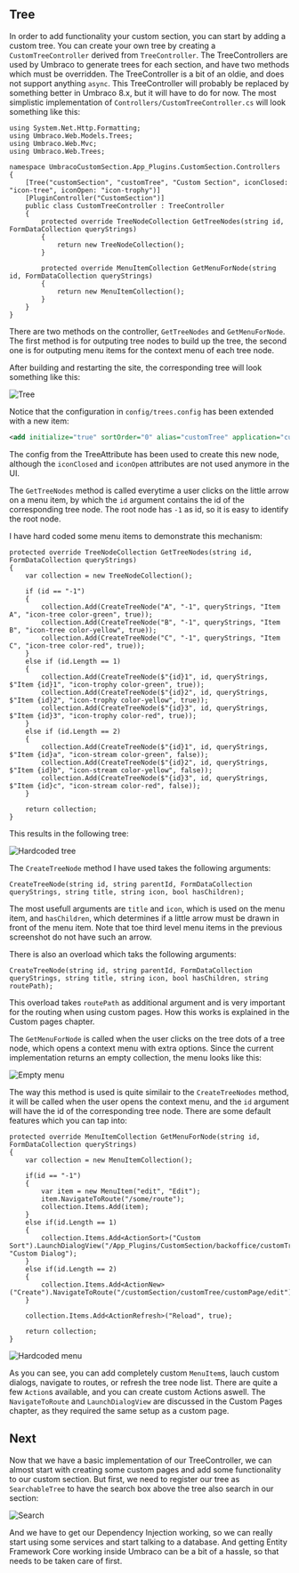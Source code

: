 ﻿## Tree

In order to add functionality your custom section, you can start by adding a custom tree. 
You can create your own tree by creating a `CustomTreeController` derived from `TreeController`. 
The TreeControllers are used by Umbraco to generate trees for each section, and have two methods
which must be overridden. The TreeController is a bit of an oldie, and does not support anything 
`async`. This TreeController will probably be replaced by something better in Umbraco 8.x, but it
will have to do for now. The most simplistic implementation of `Controllers/CustomTreeController.cs` will
look something like this:

``` Csharp
using System.Net.Http.Formatting;
using Umbraco.Web.Models.Trees;
using Umbraco.Web.Mvc;
using Umbraco.Web.Trees;

namespace UmbracoCustomSection.App_Plugins.CustomSection.Controllers
{
	[Tree("customSection", "customTree", "Custom Section", iconClosed: "icon-tree", iconOpen: "icon-trophy")]
	[PluginController("CustomSection")]
	public class CustomTreeController : TreeController
	{
		protected override TreeNodeCollection GetTreeNodes(string id, FormDataCollection queryStrings)
		{
			return new TreeNodeCollection();
		}

		protected override MenuItemCollection GetMenuForNode(string id, FormDataCollection queryStrings)
		{
			return new MenuItemCollection();
		}
	}
}
```

There are two methods on the controller, `GetTreeNodes` and `GetMenuForNode`. The first method is for 
outputing tree nodes to build up the tree, the second one is for outputing menu items for the context menu
of each tree node.

After building and restarting the site, the corresponding tree will look something like this:

![Tree](images/tree1.png)

Notice that the configuration in `config/trees.config` has been extended with a new item:

``` xml
<add initialize="true" sortOrder="0" alias="customTree" application="customSection" title="Custom Section" iconClosed="icon-tree" iconOpen="icon-trophy" type="UmbracoCustomSection.App_Plugins.CustomSection.Controllers.CustomTreeController, UmbracoCustomSection" />
```

The config from the TreeAttribute has been used to create this new node, although the `iconClosed`
and `iconOpen` attributes are not used anymore in the UI. 

The `GetTreeNodes` method is called everytime a user clicks on the little arrow on a menu item, by
which the `id` argument contains the id of the corresponding tree node. The root node has `-1` as id,
so it is easy to identify the root node. 

I have hard coded some menu items to demonstrate this mechanism:

``` Csharp
protected override TreeNodeCollection GetTreeNodes(string id, FormDataCollection queryStrings)
{
	var collection = new TreeNodeCollection();

	if (id == "-1")
	{
		collection.Add(CreateTreeNode("A", "-1", queryStrings, "Item A", "icon-tree color-green", true));
		collection.Add(CreateTreeNode("B", "-1", queryStrings, "Item B", "icon-tree color-yellow", true));
		collection.Add(CreateTreeNode("C", "-1", queryStrings, "Item C", "icon-tree color-red", true));
	}
	else if (id.Length == 1)
	{
		collection.Add(CreateTreeNode($"{id}1", id, queryStrings, $"Item {id}1", "icon-trophy color-green", true));
		collection.Add(CreateTreeNode($"{id}2", id, queryStrings, $"Item {id}2", "icon-trophy color-yellow", true));
		collection.Add(CreateTreeNode($"{id}3", id, queryStrings, $"Item {id}3", "icon-trophy color-red", true));
	}
	else if (id.Length == 2)
	{
		collection.Add(CreateTreeNode($"{id}1", id, queryStrings, $"Item {id}a", "icon-stream color-green", false));
		collection.Add(CreateTreeNode($"{id}2", id, queryStrings, $"Item {id}b", "icon-stream color-yellow", false));
		collection.Add(CreateTreeNode($"{id}3", id, queryStrings, $"Item {id}c", "icon-stream color-red", false));
	}

	return collection;
}
```

This results in the following tree:

![Hardcoded tree](images/tree2.png)

The `CreateTreeNode` method I have used takes the following arguments:

``` Csharp
CreateTreeNode(string id, string parentId, FormDataCollection queryStrings, string title, string icon, bool hasChildren);
```

The most usefull arguments are `title` and `icon`, which is used on the menu item, and `hasChildren`, which determines
if a little arrow must be drawn in front of the menu item. Note that toe third level menu items in the previous screenshot
do not have such an arrow. 

There is also an overload which taks the following arguments:

``` Csharp
CreateTreeNode(string id, string parentId, FormDataCollection queryStrings, string title, string icon, bool hasChildren, string routePath);
```

This overload takes `routePath` as additional argument and is very important for the routing when using custom pages. 
How this works is explained in the Custom pages chapter. 

The `GetMenuForNode` is called when the user clicks on the tree dots of a tree node, which opens a context menu with
extra options. Since the current implementation returns an empty collection, the menu looks like this:

![Empty menu](images/tree3.png)

The way this method is used is quite similair to the `CreateTreeNodes` method, it will be called when the user
opens the context menu, and the `id` argument will have the id of the corresponding tree node. There are some default 
features which you can tap into:

``` Csharp
protected override MenuItemCollection GetMenuForNode(string id, FormDataCollection queryStrings)
{
	var collection = new MenuItemCollection();

	if(id == "-1")
	{
		var item = new MenuItem("edit", "Edit");
		item.NavigateToRoute("/some/route");
		collection.Items.Add(item);
	}
	else if(id.Length == 1)
	{
		collection.Items.Add<ActionSort>("Custom Sort").LaunchDialogView("/App_Plugins/CustomSection/backoffice/customTree/dialog.html", "Custom Dialog");
	}
	else if(id.Length == 2)
	{
		collection.Items.Add<ActionNew>("Create").NavigateToRoute("/customSection/customTree/customPage/edit");
	}

	collection.Items.Add<ActionRefresh>("Reload", true);

	return collection;
}
```

![Hardcoded menu](images/tree4.png)

As you can see, you can add completely custom `MenuItem`s, lauch custom dialogs, navigate to routes, or refresh
the tree node list. There are quite a few `Action`s available, and you can create custom Actions aswell. The
`NavigateToRoute` and `LaunchDialogView` are discussed in the Custom Pages chapter, as they required the same
setup as a custom page. 

## Next

Now that we have a basic implementation of our TreeController, we can almost start with creating some 
custom pages and add some functionality to our custom section. But first, we need to register our tree
as `SearchableTree` to have the search box above the tree also search in our section:

![Search](images/tree5.png)

And we have to get our Dependency Injection working, so we can really start using some services and start
talking to a database. And getting Entity Framework Core working inside Umbraco can be a bit of a hassle,
so that needs to be taken care of first.